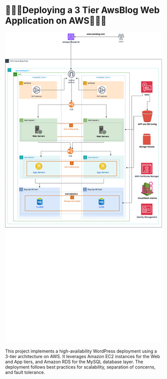 # 👨🏼‍💻Deploying a 3 Tier AwsBlog Web Application on AWS👨🏼‍💻
<html>
  <body>
    <img src="awsBlog.drawio.png" alt="Description of image" >
    <p>This project implements a high-availability WordPress deployment using a 3-tier architecture on AWS. It leverages Amazon EC2 instances for the Web and App tiers, and Amazon RDS for the MySQL database layer. The deployment follows best practices for scalability, separation of concerns, and fault tolerance.</p>

  </body>
</html>
